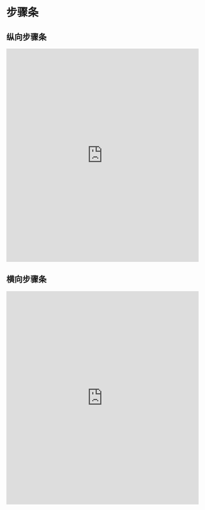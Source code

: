 # 步骤条

## 纵向步骤条

<iframe width="100%" height="560" src="http://www.easybui.com/demo/source.html?url=pages/ui_controls/bui.stepbar&code=html,js,result" allowfullscreen="allowfullscreen" frameborder="0"></iframe>

## 横向步骤条

<iframe width="100%" height="560" src="http://www.easybui.com/demo/source.html?url=pages/ui_controls/bui.stepbar_line&code=html,js,result" allowfullscreen="allowfullscreen" frameborder="0"></iframe>

